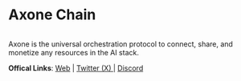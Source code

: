 # Axone Chain

<figure><img src="https://pbs.twimg.com/profile_banners/1097862247446179840/1727888438/1500x500" alt=""><figcaption></figcaption></figure>

Axone is the universal orchestration protocol to connect, share, and monetize any resources in the AI stack.

**Offical Links**: [Web](https://www.axone.xyz/) | [Twitter (X) ](https://x.com/axonexyz)| [Discord](https://discord.com/invite/axone)&#x20;
